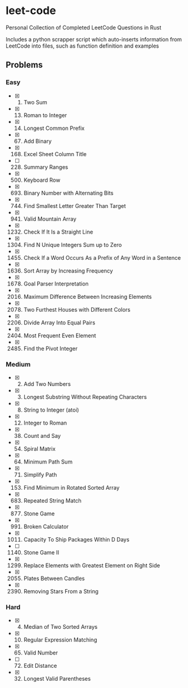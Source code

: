 # leet-code

Personal Collection of Completed LeetCode Questions in Rust

Includes a python scrapper script which auto-inserts information from
LeetCode into files, such as function definition and examples

## Problems

### Easy

- [x] 1. Two Sum
- [x] 13. Roman to Integer
- [x] 14. Longest Common Prefix
- [x] 67. Add Binary
- [x] 168. Excel Sheet Column Title
- [ ] 228. Summary Ranges
- [x] 500. Keyboard Row
- [x] 693. Binary Number with Alternating Bits
- [x] 744. Find Smallest Letter Greater Than Target
- [x] 941. Valid Mountain Array
- [x] 1232. Check If It Is a Straight Line
- [x] 1304. Find N Unique Integers Sum up to Zero
- [x] 1455. Check If a Word Occurs As a Prefix of Any Word in a Sentence
- [x] 1636. Sort Array by Increasing Frequency
- [x] 1678. Goal Parser Interpretation
- [x] 2016. Maximum Difference Between Increasing Elements
- [x] 2078. Two Furthest Houses with Different Colors
- [x] 2206. Divide Array Into Equal Pairs
- [x] 2404. Most Frequent Even Element
- [x] 2485. Find the Pivot Integer

### Medium

- [x] 2. Add Two Numbers
- [x] 3. Longest Substring Without Repeating Characters
- [x] 8. String to Integer (atoi)
- [x] 12. Integer to Roman
- [x] 38. Count and Say
- [x] 54. Spiral Matrix
- [x] 64. Minimum Path Sum
- [x] 71. Simplify Path
- [x] 153. Find Minimum in Rotated Sorted Array
- [x] 683. Repeated String Match
- [x] 877. Stone Game
- [x] 991. Broken Calculator
- [x] 1011. Capacity To Ship Packages Within D Days
- [ ] 1140. Stone Game II
- [x] 1299. Replace Elements with Greatest Element on Right Side
- [x] 2055. Plates Between Candles
- [x] 2390. Removing Stars From a String

### Hard

- [x] 4. Median of Two Sorted Arrays
- [x] 10. Regular Expression Matching
- [x] 65. Valid Number
- [ ] 72. Edit Distance
- [x] 32. Longest Valid Parentheses
